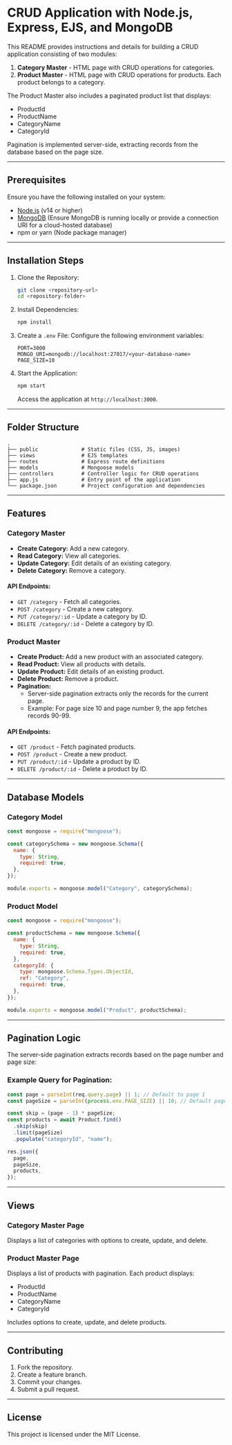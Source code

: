 # CRUD Application with Node.js, Express, EJS, and MongoDB

This README provides instructions and details for building a CRUD application consisting of two modules:

1. **Category Master** - HTML page with CRUD operations for categories.
2. **Product Master** - HTML page with CRUD operations for products. Each product belongs to a category.

The Product Master also includes a paginated product list that displays:

- ProductId
- ProductName
- CategoryName
- CategoryId

Pagination is implemented server-side, extracting records from the database based on the page size.

---

## Prerequisites

Ensure you have the following installed on your system:

- [Node.js](https://nodejs.org/) (v14 or higher)
- [MongoDB](https://www.mongodb.com/) (Ensure MongoDB is running locally or provide a connection URI for a cloud-hosted database)
- npm or yarn (Node package manager)

---

## Installation Steps

1. Clone the Repository:

   ```bash
   git clone <repository-url>
   cd <repository-folder>
   ```

2. Install Dependencies:

   ```bash
   npm install
   ```

3. Create a `.env` File:
   Configure the following environment variables:

   ```env
   PORT=3000
   MONGO_URI=mongodb://localhost:27017/<your-database-name>
   PAGE_SIZE=10
   ```

4. Start the Application:
   ```bash
   npm start
   ```
   Access the application at `http://localhost:3000`.

---

## Folder Structure

```
.
├── public              # Static files (CSS, JS, images)
├── views               # EJS templates
├── routes              # Express route definitions
├── models              # Mongoose models
├── controllers         # Controller logic for CRUD operations
├── app.js              # Entry point of the application
└── package.json        # Project configuration and dependencies
```

---

## Features

### Category Master

- **Create Category:** Add a new category.
- **Read Category:** View all categories.
- **Update Category:** Edit details of an existing category.
- **Delete Category:** Remove a category.

#### API Endpoints:

- `GET /category` - Fetch all categories.
- `POST /category` - Create a new category.
- `PUT /category/:id` - Update a category by ID.
- `DELETE /category/:id` - Delete a category by ID.

### Product Master

- **Create Product:** Add a new product with an associated category.
- **Read Product:** View all products with details.
- **Update Product:** Edit details of an existing product.
- **Delete Product:** Remove a product.
- **Pagination:**
  - Server-side pagination extracts only the records for the current page.
  - Example: For page size 10 and page number 9, the app fetches records 90-99.

#### API Endpoints:

- `GET /product` - Fetch paginated products.
- `POST /product` - Create a new product.
- `PUT /product/:id` - Update a product by ID.
- `DELETE /product/:id` - Delete a product by ID.

---

## Database Models

### Category Model

```javascript
const mongoose = require("mongoose");

const categorySchema = new mongoose.Schema({
  name: {
    type: String,
    required: true,
  },
});

module.exports = mongoose.model("Category", categorySchema);
```

### Product Model

```javascript
const mongoose = require("mongoose");

const productSchema = new mongoose.Schema({
  name: {
    type: String,
    required: true,
  },
  categoryId: {
    type: mongoose.Schema.Types.ObjectId,
    ref: "Category",
    required: true,
  },
});

module.exports = mongoose.model("Product", productSchema);
```

---

## Pagination Logic

The server-side pagination extracts records based on the page number and page size:

### Example Query for Pagination:

```javascript
const page = parseInt(req.query.page) || 1; // Default to page 1
const pageSize = parseInt(process.env.PAGE_SIZE) || 10; // Default page size

const skip = (page - 1) * pageSize;
const products = await Product.find()
  .skip(skip)
  .limit(pageSize)
  .populate("categoryId", "name");

res.json({
  page,
  pageSize,
  products,
});
```

---

## Views

### Category Master Page

Displays a list of categories with options to create, update, and delete.

### Product Master Page

Displays a list of products with pagination. Each product displays:

- ProductId
- ProductName
- CategoryName
- CategoryId

Includes options to create, update, and delete products.

---

## Contributing

1. Fork the repository.
2. Create a feature branch.
3. Commit your changes.
4. Submit a pull request.

---

## License

This project is licensed under the MIT License.
